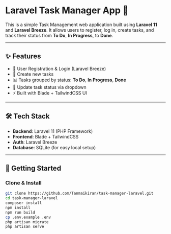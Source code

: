 # Laravel Task Manager App 📝

This is a simple Task Management web application built using **Laravel 11** and **Laravel Breeze**. It allows users to register, log in, create tasks, and track their status from **To Do**, **In Progress**, to **Done**.

---

## ✨ Features

- 🔐 User Registration & Login (Laravel Breeze)
- 📝 Create new tasks
- 📊 Tasks grouped by status: **To Do**, **In Progress**, **Done**
- 🔄 Update task status via dropdown
- ⚡ Built with Blade + TailwindCSS UI

---

## 🛠️ Tech Stack

- **Backend**: Laravel 11 (PHP Framework)
- **Frontend**: Blade + TailwindCSS
- **Auth**: Laravel Breeze
- **Database**: SQLite (for easy local setup)

---

## 🚀 Getting Started

### Clone & Install

```bash
git clone https://github.com/Tanmaikiran/task-manager-laravel.git
cd task-manager-laravel
composer install
npm install
npm run build
cp .env.example .env
php artisan migrate
php artisan serve
